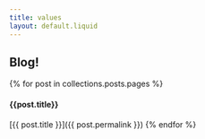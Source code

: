 ```yaml
---
title: values
layout: default.liquid
---
```

## Blog!

{% for post in collections.posts.pages %}
#### {{post.title}}

[{{ post.title }}]({{ post.permalink }})
{% endfor %}
